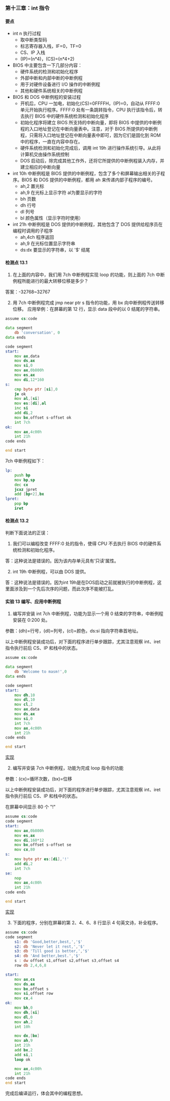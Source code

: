 ### 第十三章：int 指令

#### 要点

* int n 执行过程
    * 取中断类型码
    * 标志寄存器入栈，IF=0，TF=0
    * CS、IP 入栈
    * (IP)=(n\*4)，(CS)=(n\*4+2)
* BIOS 中主要包含一下几部分内容：
    * 硬件系统的检测和初始化程序
    * 外部中断和内部中断的中断例程
    * 用于对硬件设备进行 I/O 操作的中断例程
    * 其他和硬件系统相关的中断例程
* BIOS 和 DOS 中断例程的安装过程
    * 开机后，CPU 一加电，初始化(CS)=0FFFFH，(IP)=0，自动从 FFFF:0 单元开始执行程序。FFFF:0 处有一条跳转指令，CPU 执行该指令后，转去执行 BIOS 中的硬件系统检测和初始化程序
    * 初始化程序将建立 BIOS 所支持的中断向量，即将 BIOS 中提供的中断例程的入口地址登记在中断向量表中。注意，对于 BIOS 所提供的中断例程，只需将入口地址登记在中断向量表中即可，因为它们是固化到 ROM 中的程序，一直在内容中存在。
    * 硬件系统检测和初始化完成后，调用 int 19h 进行操作系统引导。从此将计算机交由操作系统控制
    * DOS 启动后，除完成其他工作外，还将它所提供的中断例程装入内存，并建立相应的中断向量
* int 10h 中断例程是 BIOS 提供的中断例程，包含了多个和屏幕输出相关的子程序。BIOS 和 DOS 提供的中断例程，都用 ah 来传递内部子程序的编号。
    * ah,2 置光标
    * ah,9 在光标上显示字符 al为要显示的字符
    * bh 页数
    * dh 行号
    * dl 列号
    * bl 颜色属性（显示字符时使用）
* int 21h 中断例程是 DOS 提供的中断例程，其他包含了 DOS 提供给程序员在编程时调用的子程序
    * ah,4ch 程序返回
    * ah,9 在光标位置显示字符串
    * ds:dx 要显示的字符串，以 '$' 结尾


#### 检测点 13.1

1. 在上面的内容中，我们用 7ch 中断例程实现 loop 的功能，则上面的 7ch 中断例程所能进行的最大转移位移是多少？

答案：-32768\~32767

2. 用 7ch 中断例程完成 jmp near ptr s 指令的功能，用 bx 向中断例程传送转移位移。
应用举例：在屏幕的第 12 行，显示 data 段中的以 0 结尾的字符串。

```asm
assume cs:code

data segment
    db 'conversation', 0
data ends

code segment
start:
    mov ax,data
    mov ds,ax
    mov si,0
    mov ax,0b800h
    mov es,ax
    mov di,12*160
s:
    cmp byte ptr [si],0
    je ok
    mov al,[si]
    mov es:[di],al
    inc si
    add di,2
    mov bx,offset s-offset ok
    int 7ch
ok:
    mov ax,4c00h
    int 21h
code ends

end start
```

7ch 中断例程如下：

```asm
lp:
    push bp
    mov bp,sp
    dec cx
    jcxz jpret
    add [bp+2],bx
lpret:
    pop bp
    iret
```

#### 检测点 13.2

判断下面说法的正误：

1. 我们可以编程改变 FFFF:0 处的指令，使得 CPU 不去执行 BIOS 中的硬件系统检测和初始化程序。

答：这种说法是错误的。因为该内存单元具有‘只读’属性。

2. int 19h 中断例程，可以由 DOS 提供。

答：这种说法是错误的。因为int 19h是在DOS启动之前就被执行的中断例程，这里面涉及到一个先后次序的问题，而此次序不能被打乱。

#### 实验 13 编写、应用中断例程

1. 编写并安装 int 7ch 中断例程，功能为显示一个用 0 结束的字符串，中断例程安装在 0:200 处。

参数：(dh)=行号，(dl)=列号，(cl)=颜色，ds:si 指向字符串首地址。

以上中断例程安装成功后，对下面的程序进行单步跟踪，尤其注意观察 int、iret 指令执行前后 CS、IP 和栈中的状态。

```asm
assume cs:code

data segment
    db 'Welcome to masm!',0
data ends

code segment
start:
    mov dh,10
    mov dl,10
    mov cl,2
    mov ax,data
    mov ds,ax
    mov si,0
    int 7ch
    mov ax,4c00h
    int 21h
code ends

end start
```

[实现](exam13-1.asm)

2. 编写并安装 7ch 中断例程，功能为完成 loop 指令的功能

参数：(cx)=循环次数，(bx)=位移

以上中断例程安装成功后，对下面的程序进行单步跟踪，尤其注意观察 int、iret 指令执行前后 CS、IP 和栈中的状态。

在屏幕中间显示 80 个 "!"

```asm
assume cs:code
code segment
start:
    mov ax,0b800h
    mov es,ax
    mov di,160*12
    mov bx,offset s-offset se
    mov cx,80
s:
    mov byte ptr es:[di],'!'
    add di,2
    int 7ch
se:
    nop
    mov ax,4c00h
    int 21h
code ends

end start
```

[实现](exam13-2.asm)

3. 下面的程序，分别在屏幕的第 2、4、6、8 行显示 4 句英文诗，补全程序。

```asm
assume cs:code
code segment
    s1: db 'Good,better,best,','$'
    s2: db 'Never let it rest,','$'
    s3: db 'Till good is better,','$'
    s4: db 'And better,best.','$'
    s : dw offset s1,offset s2,offset s3,offset s4
    row db 2,4,6,8

start:
    mov ax,cs
    mov ds,ax
    mov bx,offset s
    mov si,offset row
    mov cx,4
ok:
    mov bh,0
    mov dh,[si]
    mov dl,0
    mov ah,2
    int 10h

    mov dx,[bx]
    mov ah,9
    int 21h
    add bx,2
    add si,1
    loop ok

    mov ax,4c00h
    int 21h
code ends
end start
```

完成后编译运行，体会其中的编程思想。
